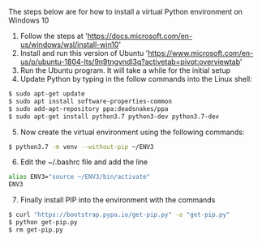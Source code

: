 The steps below are for how to install a virtual Python environment on Windows 10

1. Follow the steps at '<https://docs.microsoft.com/en-us/windows/wsl/install-win10>'
2. Install and run this version of Ubuntu '<https://www.microsoft.com/en-us/p/ubuntu-1804-lts/9n9tngvndl3q?activetab=pivot:overviewtab>'
3. Run the Ubuntu program. It will take a while for the initial setup
4. Update Python by typing in the follow commands into the Linux shell:

```bash
$ sudo apt-get update
$ sudo apt install software-properties-common
$ sudo add-apt-repository ppa:deadsnakes/ppa
$ sudo apt-get install python3.7 python3-dev python3.7-dev
```

5. Now create the virtual environment using the following commands:

```bash
$ python3.7 -m venv --without-pip ~/ENV3
```

6. Edit the ~/.bashrc file and add the line

```bash
alias ENV3="source ~/ENV3/bin/activate"
ENV3
```

7. Finally install PIP into the environment with the commands

```bash
$ curl "https://bootstrap.pypa.io/get-pip.py" -o "get-pip.py"
$ python get-pip.py
$ rm get-pip.py
```
